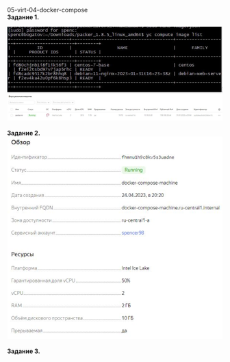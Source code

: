 <a name="virt04"></a> 05-virt-04-docker-compose <br>
<b>Задание 1. </b><br>
<div> <img src="https://github.com/RoadMania/netology_git/blob/main/screens/packer_terminal.JPG"> </div>
<div> <img src="https://github.com/RoadMania/netology_git/blob/main/screens/packer.JPG"> </div>
<br><b>Задание 2. </b>
<div> <img src="https://github.com/RoadMania/netology_git/blob/main/screens/docker_compose_machine.JPG"> </div>
<br><b>Задание 3. </b>
